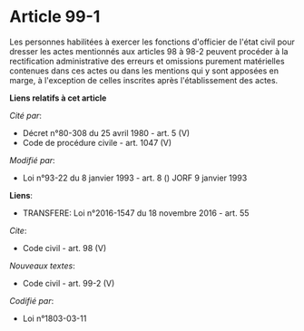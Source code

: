 # Article 99-1

Les personnes habilitées à exercer les fonctions d'officier de l'état civil pour dresser les actes mentionnés aux articles 98
à 98-2 peuvent procéder à la rectification administrative des erreurs et omissions purement matérielles contenues dans ces
actes ou dans les mentions qui y sont apposées en marge, à l'exception de celles inscrites après l'établissement des actes.

**Liens relatifs à cet article**

_Cité par_:

  - Décret n°80-308 du 25 avril 1980 - art. 5 (V)
  - Code de procédure civile - art. 1047 (V)

_Modifié par_:

  - Loi n°93-22 du 8 janvier 1993 - art. 8 () JORF 9 janvier 1993

**Liens**:

  - TRANSFERE: Loi n°2016-1547 du 18 novembre 2016 - art. 55

_Cite_:

  - Code civil - art. 98 (V)

_Nouveaux textes_:

  - Code civil - art. 99-2 (V)

_Codifié par_:

  - Loi n°1803-03-11
